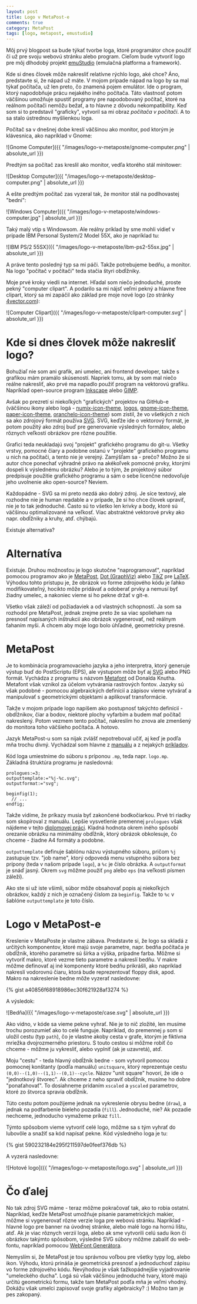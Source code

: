 ```yaml
---
layout: post
title: Logo v MetaPost-e
comments: true
category: MetaPost
tags: [logo, metapost, emustudio]
---
```


Môj prvý blogpost sa bude týkať tvorbe loga, ktoré programátor chce použiť či už pre svoju webovú stránku alebo program.
Cieľom bude vytvoriť logo pre môj dlhodobý projekt [emuStudio](https://vbmacher.github.io/emuStudio/) (emulačná platforma a
framework).

Kde si dnes človek môže nakresliť relatívne rýchlo logo, aké chce? Áno, predstavte si, že nápad už máte. V mojom prípade nápad
na logo by sa mal týkať počítača, už len preto, čo znamená pojem emulátor. Ide o program, ktorý napodobňuje prácu nejakého
iného počítača. Táto vlastnosť potom väčšinou umožňuje spustiť programy pre napodobovaný počítač, ktoré na reálnom počítači nemôžu
bežať, a to hlavne z dôvodu nekompatibility. Keď som si to predstavil "graficky", vytvoril sa mi obraz *počítača v počítači*.
A to sa stalo ústrednou myšlienkou loga.

Počítač sa v dnešnej dobe kreslí väčšinou ako monitor, pod ktorým je klávesnica, ako napríklad v Gnome:

![Gnome Computer]({{ "/images/logo-v-metaposte/gnome-computer.png" | absolute_url }})

Predtým sa počítač zas kreslil ako monitor, vedľa ktorého stál minitower:

![Desktop Computer]({{ "/images/logo-v-metaposte/desktop-computer.png" | absolute_url }})

A ešte predtým počítač zas vyzeral tak, že monitor stál na podlhovastej "bedni":

![Windows Computer]({{ "/images/logo-v-metaposte/windows-computer.jpg" | absolute_url }})

Taký malý vtip s Windowsom. Ale reálny príklad by sme mohli vidieť v prípade IBM Personal System/2 Model 55X, ako je napríklad tu:

![IBM PS/2 55SX]({{ "/images/logo-v-metaposte/ibm-ps2-55sx.jpg" | absolute_url }})

A práve tento posledný typ sa mi páči. Takže potrebujeme bedňu, a monitor. Na logo "počítač v počítači" teda stačia štyri obdĺžniky.

Moje prvé kroky viedli na internet. Hľadal som niečo jednoduché, proste pekný "computer clipart". A podarilo sa mi nájsť veľmi
pekný a hlavne free clipart, ktorý sa mi zapáčil ako základ pre moje nové logo (zo stránky [4vector.com][14]):

![Computer Clipart]({{ "/images/logo-v-metaposte/clipart-computer.svg" | absolute_url }})


# Kde si dnes človek môže nakresliť logo?

Bohužiaľ nie som ani grafik, ani umelec, ani frontend developer, takže s grafikou mám pramálo skúseností. Napriek tomu, ak by som
mal niečo reálne nakresliť, ako prvé ma napadlo použiť program na vektorovú grafiku. Napríklad open-source program [Inkscape][4] alebo [GIMP][3].

Avšak po prezretí si niekoľkých "grafických" projektov na GitHub-e (väčšinou ikony alebo logá - [numix-icon-theme][8],
[logos][9], [gnome-icon-theme][10], [paper-icon-theme][11], [oranchelo-icon-theme][12]) som zistil, že vo všetkých
z nich sa ako zdrojový formát používa [SVG][6]. SVG, keďže ide o vektorový formát, je potom použitý ako zdroj buď pre
generovanie výsledných formátov, alebo rôznych veľkostí obrázkov pre rôzne použitie.

Grafici teda neukladajú svoj "projekt" grafického programu do git-u. Všetky vrstvy, pomocné čiary a podobne ostanú v
"projekte" grafického programu u nich na počítači, a tento nie je verejný. Zamýšľam sa - prečo? Možno že si autor chce
ponechať výhradné právo na akékoľvek pomocné prvky, ktorými dospeli k výslednému obrázku? Alebo je to tým, že projektový
súbor predpisuje použitie grafického programu a sám o sebe licenčne nedovoľuje jeho uvolnenie ako open-source? Neviem.

Každopádne - SVG sa mi preto nezdá ako dobrý zdroj. Je síce textový, ale rozhodne nie je human readable a v prípade, že
si ho chce človek upraviť, nie je to tak jednoduché. Často sú to všetko len krivky a body, ktoré sú väčšinou optimalizované
na veľkosť. Viac abstraktné vektorové prvky ako napr. obdĺžniky a kruhy, atď. chýbajú.

Existuje alternatíva?

# Alternatíva

Existuje. Druhou možnosťou je logo skutočne "naprogramovať", napríklad pomocou programov ako je [MetaPost][1], [Dot (GraphViz)][2]
alebo [TikZ][15] pre [LaTeX][16].
Výhodou tohto prístupu je, že obrázok vo forme zdrojového kódu je ľahko modifikovateľný, hocikto môže pridávať a odoberať prvky
a nemusí byť žiadny umelec, a nakoniec vieme si ho pekne držať v git-e.

Všetko však záleží od požiadaviek a od vlastných schopností. Ja som sa rozhodol pre MetaPost, jednak zrejme preto že sa viac
spolieham na presnosť napísaných inštrukcií ako obrázok vygenerovať, než reálnym ťahaním myši. A chcem aby moje logo bolo úhľadné,
geometricky presné.

# MetaPost

Je to kombinácia programovacieho jazyka a jeho interpretra, ktorý generuje výstup buď do PostScriptu (EPS), ale výstupom môže byť
aj [SVG][6] alebo PNG formát. Vychádza z programu s názvom [Metafont][7] od Donalda Knutha. Metafont však vznikol za účelom vytvárania
rastrových fontov. Jazyky sú však podobné - pomocou algebraických definícií a zápisov vieme vytvárať a manipulovať s geometrickými
objektami a aplikovať transformácie.

Takže v mojom prípade logo napíšem ako postupnosť takýchto definícií - obdĺžnikov, čiar a bodov, niektoré plochy vyfarbím a budem mať
počítač nakreslený. Potom vezmem tento počítač, nakreslím ho znova ale zmenšený do monitora toho väčšieho počítača. A hotovo.

Jazyk MetaPost-u som sa nijak zvlášť nepotreboval učiť, aj keď je podľa mňa trochu divný. Vychádzal som hlavne z
[manuálu](https://www.tug.org/docs/metapost/mpman.pdf) a z nejakých
[príkladov](http://tex.loria.fr/prod-graph/zoonekynd/metapost/metapost.html). 

Kód loga umiestnime do súboru s príponou `.mp`, teda napr. `logo.mp`. Základná štruktúra programu je nasledovná:


```
prologues:=3;
outputtemplate:="%j-%c.svg";
outputformat:="svg";

beginfig(1);
  // ...
endfig;
```

Takže vidíme, že príkazy musia byť zakončené bodkočiarkou. Prvé tri riadky som skopíroval z manuálu. Lepšie vysvetlenie
premennej `prologues` však nájdeme v tejto [diplomovej práci][5]. Kladná hodnota okrem iného spôsobí orezanie obrázku
na minimálny obdĺžnik, ktorý obrázok obkolesuje, čo chceme - žiadne A4 formáty a podobne.

`outputtemplate` definuje šablónu názvu výstupného súboru, pričom `%j` zastupuje tzv. "job name", ktorý odpovedá menu vstupného
súbora bez prípony (teda v našom prípade `logo`), a `%c` je číslo obrázka. A `outputformat` je snáď jasný. Okrem `svg` môžme
použiť `png` alebo `eps` (na veľkosti písmen záleží).

Ako ste si už iste všimli, súbor môže obsahovať popis aj niekoľkých obrázkov, každý z nich je označený číslom za `beginfig`. Takže
to `%c` v šablóne `outputtemplate` je toto číslo.

# Logo v MetaPost-e

Kreslenie v MetaPoste je vlastne zábava. Predstavte si, že logo sa skladá z určitých komponentov, ktoré majú svoje parametre, napr.
bedňa počítača je obdĺžnik, ktorého parametre sú šírka a výška, prípadne farba. Môžme si vytvoriť makro, ktoré vezme tieto parametre
a nakreslí bedňu. V makre môžme definovať aj iné komponenty ktoré bedňu prikrášli, ako napríklad nakreslí vodorovnú čiaru, ktorá
bude reprezentovať floppy disk, apod. Makro na nakreslenie bedne môže vyzerať nasledovne:

{% gist a40856f68918986ec30f621928af3274 %}

A výsledok:

![Bedňa]({{ "/images/logo-v-metaposte/case.svg" | absolute_url }})

Ako vidno, v kóde sa vieme pekne vyhrať. Nie je to nič zložité, len musíme trochu porozumieť ako to celé funguje. Napríklad,
do premennej `p` som si uložil cestu (typ `path`), čo je vlastne akoby cesta v grafe, ktorým je fiktívna mriežka dvojrozmerného
priestoru. S touto cestou si môžme robiť čo chceme - môžme ju vykresliť, alebo vyplniť (ak je uzavretá), atď.

Moju "cestu" - teda hlavný obdĺžnik bedne - som vytvoril pomocou pomocnej konštanty (podľa manuálu) `unitsquare`, ktorý reprezentuje
cestu `(0,0)--(1,0)--(1,1)--(0,1)--cycle`. Názov "unit square" hovorí, že ide o "jednotkový štvorec". Ak chceme z neho spraviť
obdĺžnik, musíme ho dobre "ponaťahovať". To dosiahneme pridaním `xscaled` a `yscaled` parametrov, ktoré zo štvorca spravia
obdĺžnik.

Túto cestu potom použijeme jednak na vykreslenie obrysu bedne (`draw`), a jednak na podfarbenie bieleho pozadia (`fill`).
Jednoduché, nie? Ak pozadie nechceme, jednoducho vymažeme príkaz `fill`.

Týmto spôsobom vieme vytvoriť celé logo, môžme sa s tým vyhrať do lubovôle a snažiť sa kód napísať pekne. Kód výsledného
loga je tu:

{% gist 590232184e295f211597de0feef376db %}

A vyzerá nasledovne:

![Hotové logo]({{ "/images/logo-v-metaposte/logo.svg" | absolute_url }})

# Čo ďalej

No tak zdroj SVG máme - teraz môžme pokračovať tak, ako to robia ostatní. Napríklad, keďže MetaPost umožňuje písanie parametrických
makier, môžme si vygenerovať rôzne verzie loga pre webovú stránku. Napríklad - hlavné logo pre banner na úvodnej stránke, alebo
malé logo na hornú lištu, atď. Ak je viac rôznych verzií loga, alebo ak sme vytvorili celú sadu ikon či obrázkov takýmto spôsobom,
výsledné SVG súbory môžme zabaliť do web-fontu, napríklad pomocou [WebFont Generátora][13].

Nemyslím si, že MetaPost je tou správnou voľbou pre všetky typy log, alebo ikon. Výhodu, ktorú prináša je geometrická presnosť
a jednoduchosť zápisu vo forme zdrojového kódu. Nevýhodou je však ťažkopádnejšie vyjadrovanie "umeleckého ducha". Logá sú však
väčšinou jednoduché tvary, ktoré majú určitú geometrickú formu, takže tam MetaPost podľa mňa je veľmi vhodný. Dokážu však umelci
zapisovať svoje grafiky algebraicky? :) Možno tam je pes zakopaný. 


[1]: https://en.wikipedia.org/wiki/MetaPost
[2]: https://graphviz.gitlab.io/
[3]: https://www.gimp.org/
[4]: https://inkscape.org/en/
[5]: http://tex.loria.fr/prod-graph/kratka-diplomka2001.pdf
[6]: https://sk.wikipedia.org/wiki/Scalable_Vector_Graphics
[7]: https://en.wikipedia.org/wiki/Metafont
[8]: https://github.com/numixproject/numix-icon-theme
[9]: https://github.com/gilbarbara/logos
[10]: https://github.com/GNOME/gnome-icon-theme
[11]: https://github.com/snwh/paper-icon-theme
[12]: https://github.com/OrancheloTeam/oranchelo-icon-theme
[13]: https://www.npmjs.com/package/webfonts-generator
[14]: https://4vector.com/free-vector/b-w-cartoon-computer-base-monitor-clip-art-116384
[15]: http://www.texample.net/tikz
[16]: https://www.latex-project.org/